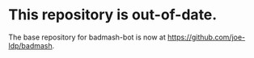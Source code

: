 # This repository is out-of-date.

The base repository for badmash-bot is now at https://github.com/joe-ldp/badmash.
